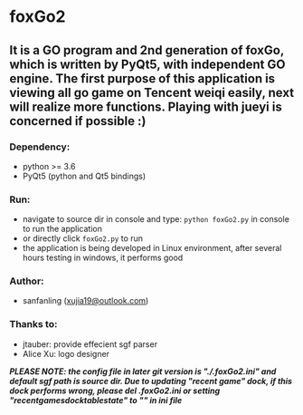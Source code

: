# foxGo2
## It is a GO program and 2nd generation of foxGo, which is written by PyQt5, with independent GO engine. The first purpose of this application is viewing all go game on Tencent weiqi easily, next will realize more functions. Playing with jueyi is concerned if possible :)

### Dependency:
* python >= 3.6
* PyQt5 (python and Qt5 bindings)

### Run:
* navigate to source dir in console and type: `python foxGo2.py` in console to run the application
* or directly click `foxGo2.py` to run
* the application is being developed in Linux environment, after several hours testing in windows, it performs good

### Author:
* sanfanling (xujia19@outlook.com)

### Thanks to:
* jtauber: provide effecient sgf parser
* Alice Xu: logo designer

***PLEASE NOTE: the config file in later git version is "./.foxGo2.ini" and default sgf path is source dir. Due to updating "recent game" dock, if this dock performs wrong, please del .foxGo2.ini or setting "recentgamesdocktablestate" to "" in ini file***
